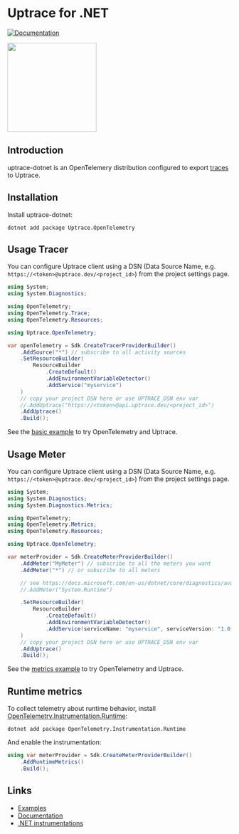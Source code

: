 # Uptrace for .NET

[![Documentation](https://img.shields.io/badge/uptrace-documentation-informational)](https://docs.uptrace.dev/guide/dotnet.html)

<a href="https://docs.uptrace.dev/guide/dotnet.html">
  <img src="https://docs.uptrace.dev/devicon/dot-net-original.svg" height="200px" />
</a>

## Introduction

uptrace-dotnet is an OpenTelemery distribution configured to export
[traces](https://opentelemetry.uptrace.dev/guide/distributed-tracing.html) to Uptrace.

## Installation

Install uptrace-dotnet:

```shell
dotnet add package Uptrace.OpenTelemetry
```

## Usage Tracer

You can configure Uptrace client using a DSN (Data Source Name, e.g.
`https://<token>@uptrace.dev/<project_id>`) from the project settings page.

```cs
using System;
using System.Diagnostics;

using OpenTelemetry;
using OpenTelemetry.Trace;
using OpenTelemetry.Resources;

using Uptrace.OpenTelemetry;

var openTelemetry = Sdk.CreateTracerProviderBuilder()
    .AddSource("*") // subscribe to all activity sources
    .SetResourceBuilder(
        ResourceBuilder
            .CreateDefault()
            .AddEnvironmentVariableDetector()
            .AddService("myservice")
    )
    // copy your project DSN here or use UPTRACE_DSN env var
    //.AddUptrace("https://<token>@api.uptrace.dev/<project_id>")
    .AddUptrace()
    .Build();
```

See the [basic example](example/basic) to try OpenTelemetry and Uptrace.

## Usage Meter

You can configure Uptrace client using a DSN (Data Source Name, e.g.
`https://<token>@uptrace.dev/<project_id>`) from the project settings page.

```cs
using System;
using System.Diagnostics;
using System.Diagnostics.Metrics;

using OpenTelemetry;
using OpenTelemetry.Metrics;
using OpenTelemetry.Resources;

using Uptrace.OpenTelemetry;

var meterProvider = Sdk.CreateMeterProviderBuilder()
    .AddMeter("MyMeter") // subscribe to all the meters you want
    .AddMeter("*") // or subscribe to all meters

    // see https://docs.microsoft.com/en-us/dotnet/core/diagnostics/available-counters for more
    //.AddMeter("System.Runtime")

    .SetResourceBuilder(
        ResourceBuilder
            .CreateDefault()
            .AddEnvironmentVariableDetector()
            .AddService(serviceName: "myservice", serviceVersion: "1.0.0")
    )
    // copy your project DSN here or use UPTRACE_DSN env var
    .AddUptrace()
    .Build();
```

See the [metrics example](example/metrics) to try OpenTelemetry and Uptrace.

## Runtime metrics

To collect telemetry about runtime behavior, install
[OpenTelemetry.Instrumentation.Runtime](https://github.com/open-telemetry/opentelemetry-dotnet-contrib/tree/main/src/OpenTelemetry.Instrumentation.Runtime):

```shell
dotnet add package OpenTelemetry.Instrumentation.Runtime
```

And enable the instrumentation:

```cs
using var meterProvider = Sdk.CreateMeterProviderBuilder()
    .AddRuntimeMetrics()
    .Build();
```

## Links

- [Examples](example)
- [Documentation](https://docs.uptrace.dev/guide/dotnet.html)
- [.NET instrumentations](https://opentelemetry.uptrace.dev/instrumentations.html?lang=dotnet)
